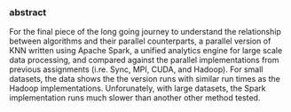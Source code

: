 
### abstract
 
 For the final piece of the long going journey to understand the relationship between algorithms and their parallel counterparts, a parallel version of KNN written using Apache Spark, a unified analytics engine for large scale data processing, and compared against the parallel implementations from previous assignments (i.re. Sync, MPI, CUDA, and Hadoop). For small datasets, the data shows the the version runs with similar run times as the Hadoop implementations. Unforunately, with large datasets, the Spark implementation runs much slower than another other method tested. 
